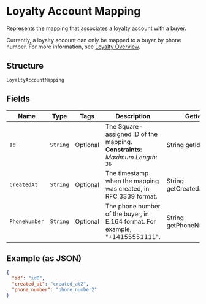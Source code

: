 
# Loyalty Account Mapping

Represents the mapping that associates a loyalty account with a buyer.

Currently, a loyalty account can only be mapped to a buyer by phone number. For more information, see
[Loyalty Overview](https://developer.squareup.com/docs/loyalty/overview).

## Structure

`LoyaltyAccountMapping`

## Fields

| Name | Type | Tags | Description | Getter |
|  --- | --- | --- | --- | --- |
| `Id` | `String` | Optional | The Square-assigned ID of the mapping.<br>**Constraints**: *Maximum Length*: `36` | String getId() |
| `CreatedAt` | `String` | Optional | The timestamp when the mapping was created, in RFC 3339 format. | String getCreatedAt() |
| `PhoneNumber` | `String` | Optional | The phone number of the buyer, in E.164 format. For example, "+14155551111". | String getPhoneNumber() |

## Example (as JSON)

```json
{
  "id": "id0",
  "created_at": "created_at2",
  "phone_number": "phone_number2"
}
```

